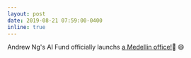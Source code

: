 ```yaml
---
layout: post
date: 2019-08-21 07:59:00-0400
inline: true
---
```

Andrew Ng's AI Fund officially launchs [a Medellin office!](https://techcrunch.com/2019/08/21/andrew-ngs-ai-companies-expand-to-medellin-colombia/):rocket: :smile:
